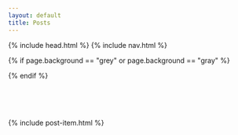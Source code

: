 ```yaml
---
layout: default
title: Posts
---
```

{% include head.html %}
{% include nav.html %}

{% if page.background == "grey" or page.background == "gray" %}
<script>
document.getElementById("page-top").className="bg-light";
</script>
{% endif %}

<br> <br> <br>

{% include post-item.html %}
